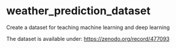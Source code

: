 # weather_prediction_dataset
Create a dataset for teaching machine learning and deep learning


The dataset is available under: https://zenodo.org/record/477093
